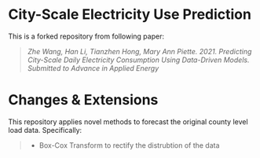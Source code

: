# City-Scale Electricity Use Prediction

This is a forked repository from following paper:

> *Zhe Wang, Han Li, Tianzhen Hong, Mary Ann Piette. 2021. Predicting City-Scale Daily Electricity Consumption Using Data-Driven Models. Submitted to Advance in Applied Energy*

<!--
[[slides]](docs/slides.pdf)[[paper]](https://dl.acm.org/doi/10.1145/3408308.3427980)
-->

# Changes & Extensions

This repository applies novel methods to forecast the original county level load data. Specifically:

> * Box-Cox Transform to rectify the distrubtion of the data
